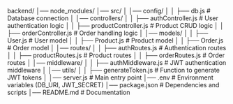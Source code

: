 backend/
│── node_modules/
│── src/
│   │── config/
│   │   ├── db.js              # Database connection
│   │── controllers/
│   │   ├── authController.js  # User authentication logic
│   │   ├── productController.js # Product CRUD logic
│   │   ├── orderController.js # Order handling logic
│   │── models/
│   │   ├── User.js            # User model
│   │   ├── Product.js         # Product model
│   │   ├── Order.js           # Order model
│   │── routes/
│   │   ├── authRoutes.js      # Authentication routes
│   │   ├── productRoutes.js   # Product routes
│   │   ├── orderRoutes.js     # Order routes
│   │── middleware/
│   │   ├── authMiddleware.js  # JWT authentication middleware
│   │── utils/
│   │   ├── generateToken.js   # Function to generate JWT tokens
│   │── server.js              # Main entry point
│── .env                        # Environment variables (DB_URI, JWT_SECRET)
│── package.json                 # Dependencies and scripts
│── README.md                    # Documentation
